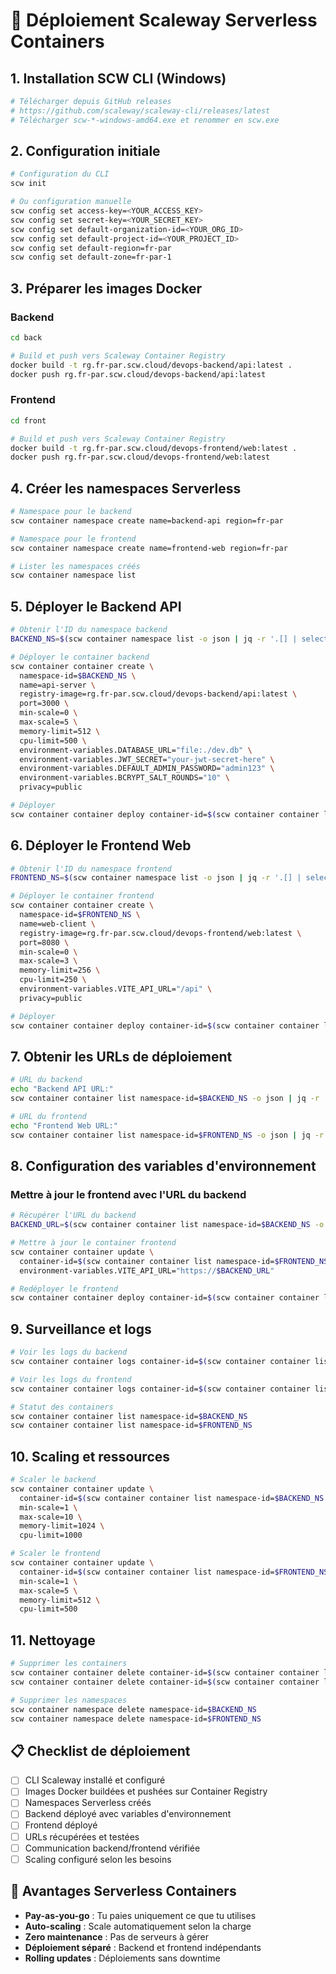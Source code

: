 # 🚀 Déploiement Scaleway Serverless Containers

## 1. Installation SCW CLI (Windows)

```bash
# Télécharger depuis GitHub releases
# https://github.com/scaleway/scaleway-cli/releases/latest
# Télécharger scw-*-windows-amd64.exe et renommer en scw.exe
```

## 2. Configuration initiale

```bash
# Configuration du CLI
scw init

# Ou configuration manuelle
scw config set access-key=<YOUR_ACCESS_KEY>
scw config set secret-key=<YOUR_SECRET_KEY>
scw config set default-organization-id=<YOUR_ORG_ID>
scw config set default-project-id=<YOUR_PROJECT_ID>
scw config set default-region=fr-par
scw config set default-zone=fr-par-1
```

## 3. Préparer les images Docker

### Backend

```bash
cd back

# Build et push vers Scaleway Container Registry
docker build -t rg.fr-par.scw.cloud/devops-backend/api:latest .
docker push rg.fr-par.scw.cloud/devops-backend/api:latest
```

### Frontend

```bash
cd front

# Build et push vers Scaleway Container Registry
docker build -t rg.fr-par.scw.cloud/devops-frontend/web:latest .
docker push rg.fr-par.scw.cloud/devops-frontend/web:latest
```

## 4. Créer les namespaces Serverless

```bash
# Namespace pour le backend
scw container namespace create name=backend-api region=fr-par

# Namespace pour le frontend
scw container namespace create name=frontend-web region=fr-par

# Lister les namespaces créés
scw container namespace list
```

## 5. Déployer le Backend API

```bash
# Obtenir l'ID du namespace backend
BACKEND_NS=$(scw container namespace list -o json | jq -r '.[] | select(.name=="backend-api") | .id')

# Déployer le container backend
scw container container create \
  namespace-id=$BACKEND_NS \
  name=api-server \
  registry-image=rg.fr-par.scw.cloud/devops-backend/api:latest \
  port=3000 \
  min-scale=0 \
  max-scale=5 \
  memory-limit=512 \
  cpu-limit=500 \
  environment-variables.DATABASE_URL="file:./dev.db" \
  environment-variables.JWT_SECRET="your-jwt-secret-here" \
  environment-variables.DEFAULT_ADMIN_PASSWORD="admin123" \
  environment-variables.BCRYPT_SALT_ROUNDS="10" \
  privacy=public

# Déployer
scw container container deploy container-id=$(scw container container list namespace-id=$BACKEND_NS -o json | jq -r '.[0].id')
```

## 6. Déployer le Frontend Web

```bash
# Obtenir l'ID du namespace frontend
FRONTEND_NS=$(scw container namespace list -o json | jq -r '.[] | select(.name=="frontend-web") | .id')

# Déployer le container frontend
scw container container create \
  namespace-id=$FRONTEND_NS \
  name=web-client \
  registry-image=rg.fr-par.scw.cloud/devops-frontend/web:latest \
  port=8080 \
  min-scale=0 \
  max-scale=3 \
  memory-limit=256 \
  cpu-limit=250 \
  environment-variables.VITE_API_URL="/api" \
  privacy=public

# Déployer
scw container container deploy container-id=$(scw container container list namespace-id=$FRONTEND_NS -o json | jq -r '.[0].id')
```

## 7. Obtenir les URLs de déploiement

```bash
# URL du backend
echo "Backend API URL:"
scw container container list namespace-id=$BACKEND_NS -o json | jq -r '.[0].domain_name'

# URL du frontend
echo "Frontend Web URL:"
scw container container list namespace-id=$FRONTEND_NS -o json | jq -r '.[0].domain_name'
```

## 8. Configuration des variables d'environnement

### Mettre à jour le frontend avec l'URL du backend

```bash
# Récupérer l'URL du backend
BACKEND_URL=$(scw container container list namespace-id=$BACKEND_NS -o json | jq -r '.[0].domain_name')

# Mettre à jour le container frontend
scw container container update \
  container-id=$(scw container container list namespace-id=$FRONTEND_NS -o json | jq -r '.[0].id') \
  environment-variables.VITE_API_URL="https://$BACKEND_URL"

# Redéployer le frontend
scw container container deploy container-id=$(scw container container list namespace-id=$FRONTEND_NS -o json | jq -r '.[0].id')
```

## 9. Surveillance et logs

```bash
# Voir les logs du backend
scw container container logs container-id=$(scw container container list namespace-id=$BACKEND_NS -o json | jq -r '.[0].id')

# Voir les logs du frontend
scw container container logs container-id=$(scw container container list namespace-id=$FRONTEND_NS -o json | jq -r '.[0].id')

# Statut des containers
scw container container list namespace-id=$BACKEND_NS
scw container container list namespace-id=$FRONTEND_NS
```

## 10. Scaling et ressources

```bash
# Scaler le backend
scw container container update \
  container-id=$(scw container container list namespace-id=$BACKEND_NS -o json | jq -r '.[0].id') \
  min-scale=1 \
  max-scale=10 \
  memory-limit=1024 \
  cpu-limit=1000

# Scaler le frontend
scw container container update \
  container-id=$(scw container container list namespace-id=$FRONTEND_NS -o json | jq -r '.[0].id') \
  min-scale=1 \
  max-scale=5 \
  memory-limit=512 \
  cpu-limit=500
```

## 11. Nettoyage

```bash
# Supprimer les containers
scw container container delete container-id=$(scw container container list namespace-id=$BACKEND_NS -o json | jq -r '.[0].id')
scw container container delete container-id=$(scw container container list namespace-id=$FRONTEND_NS -o json | jq -r '.[0].id')

# Supprimer les namespaces
scw container namespace delete namespace-id=$BACKEND_NS
scw container namespace delete namespace-id=$FRONTEND_NS
```

## 📋 Checklist de déploiement

- [ ] CLI Scaleway installé et configuré
- [ ] Images Docker buildées et pushées sur Container Registry
- [ ] Namespaces Serverless créés
- [ ] Backend déployé avec variables d'environnement
- [ ] Frontend déployé
- [ ] URLs récupérées et testées
- [ ] Communication backend/frontend vérifiée
- [ ] Scaling configuré selon les besoins

## 🎯 Avantages Serverless Containers

- **Pay-as-you-go** : Tu paies uniquement ce que tu utilises
- **Auto-scaling** : Scale automatiquement selon la charge
- **Zero maintenance** : Pas de serveurs à gérer
- **Déploiement séparé** : Backend et frontend indépendants
- **Rolling updates** : Déploiements sans downtime
